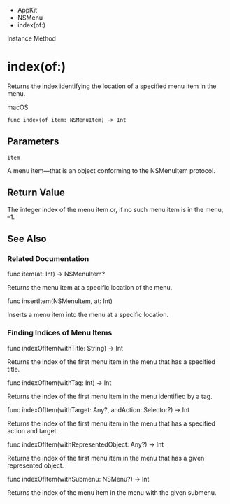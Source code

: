 

- AppKit
- NSMenu
-  index(of:) 

Instance Method

# index(of:)

Returns the index identifying the location of a specified menu item in the menu.

macOS

``` source
func index(of item: NSMenuItem) -> Int
```

## Parameters 

`item`  

A menu item—that is an object conforming to the NSMenuItem protocol.

## Return Value

The integer index of the menu item or, if no such menu item is in the menu, –1.

## See Also

### Related Documentation

func item(at: Int) -> NSMenuItem?

Returns the menu item at a specific location of the menu.

func insertItem(NSMenuItem, at: Int)

Inserts a menu item into the menu at a specific location.

### Finding Indices of Menu Items

func indexOfItem(withTitle: String) -> Int

Returns the index of the first menu item in the menu that has a specified title.

func indexOfItem(withTag: Int) -> Int

Returns the index of the first menu item in the menu identified by a tag.

func indexOfItem(withTarget: Any?, andAction: Selector?) -> Int

Returns the index of the first menu item in the menu that has a specified action and target.

func indexOfItem(withRepresentedObject: Any?) -> Int

Returns the index of the first menu item in the menu that has a given represented object.

func indexOfItem(withSubmenu: NSMenu?) -> Int

Returns the index of the menu item in the menu with the given submenu.

